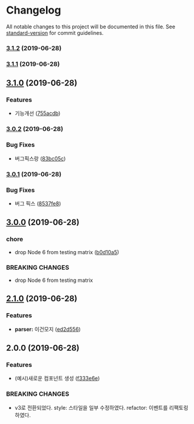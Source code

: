 # Changelog

All notable changes to this project will be documented in this file. See [standard-version](https://github.com/conventional-changelog/standard-version) for commit guidelines.

### [3.1.2](https://github.com/feel5ny/google-charts-react/compare/v3.1.1...v3.1.2) (2019-06-28)



### [3.1.1](https://github.com/feel5ny/google-charts-react/compare/v3.1.0...v3.1.1) (2019-06-28)

## [3.1.0](https://github.com/feel5ny/google-charts-react/compare/v3.0.2...v3.1.0) (2019-06-28)

### Features

- 기능개선 ([755acdb](https://github.com/feel5ny/google-charts-react/commit/755acdb))

### [3.0.2](https://github.com/feel5ny/google-charts-react/compare/v3.0.1...v3.0.2) (2019-06-28)

### Bug Fixes

- 버그픽스랑 ([83bc05c](https://github.com/feel5ny/google-charts-react/commit/83bc05c))

### [3.0.1](https://github.com/feel5ny/google-charts-react/compare/v3.0.0...v3.0.1) (2019-06-28)

### Bug Fixes

- 버그 픽스 ([8537fe8](https://github.com/feel5ny/google-charts-react/commit/8537fe8))

## [3.0.0](https://github.com/feel5ny/google-charts-react/compare/v2.1.0...v3.0.0) (2019-06-28)

### chore

- drop Node 6 from testing matrix ([b0d10a5](https://github.com/feel5ny/google-charts-react/commit/b0d10a5))

### BREAKING CHANGES

- drop Node 6 from testing matrix

## [2.1.0](https://github.com/feel5ny/google-charts-react/compare/v2.0.0...v2.1.0) (2019-06-28)

### Features

- **parser:** 이건모지 ([ed2d556](https://github.com/feel5ny/google-charts-react/commit/ed2d556))

## 2.0.0 (2019-06-28)

### Features

- (예시)새로운 컴포넌트 생성 ([f333e6e](https://github.com/feel5ny/google-charts-react/commit/f333e6e))

### BREAKING CHANGES

- v3로 전환되었다.
  style: 스타일을 일부 수정하였다.
  refactor: 이벤트를 리팩토링하였다.
